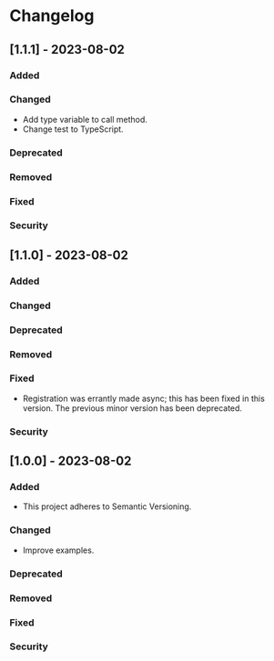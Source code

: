 # Changelog

## [1.1.1] - 2023-08-02

### Added

### Changed

- Add type variable to call method.
- Change test to TypeScript.

### Deprecated

### Removed

### Fixed

### Security


## [1.1.0] - 2023-08-02

### Added

### Changed

### Deprecated

### Removed

### Fixed

- Registration was errantly made async; this has been fixed in this version.  The previous minor version has been deprecated. 

### Security


## [1.0.0] - 2023-08-02

### Added

- This project adheres to Semantic Versioning.

### Changed

- Improve examples.

### Deprecated

### Removed

### Fixed

### Security